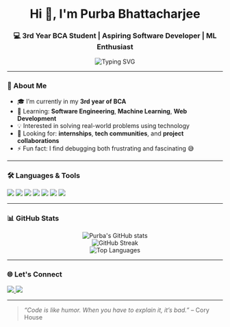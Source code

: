 <h1 align="center">Hi 👋, I'm Purba Bhattacharjee</h1>
<h3 align="center">💻 3rd Year BCA Student | Aspiring Software Developer | ML Enthusiast</h3>

<p align="center">
  <img src="https://readme-typing-svg.herokuapp.com?font=Fira+Code&duration=2000&pause=1000&color=Blue&center=true&vCenter=true&width=435&lines=Always+learning+something+new!;Tech+lover+%7C+Problem+Solver;Python+%7C+Java+%7C+Web+Development;Machine+Learning+Explorer" alt="Typing SVG" />
</p>

---

### 🚀 About Me
- 🎓 I’m currently in my **3rd year of BCA**
- 🌱 Learning: **Software Engineering**, **Machine Learning**, **Web Development**
- 💡 Interested in solving real-world problems using technology
- 🤝 Looking for: **internships**, **tech communities**, and **project collaborations**
- ⚡ Fun fact: I find debugging both frustrating and fascinating 😅

---

### 🛠️ Languages & Tools

<p align="left">
  <img src="https://img.shields.io/badge/C-00599C?style=for-the-badge&logo=c&logoColor=white" />
  <img src="https://img.shields.io/badge/C++-00599C?style=for-the-badge&logo=cplusplus&logoColor=white" />
  <img src="https://img.shields.io/badge/Java-ED8B00?style=for-the-badge&logo=java&logoColor=white" />
  <img src="https://img.shields.io/badge/Python-3776AB?style=for-the-badge&logo=python&logoColor=white" />
  <img src="https://img.shields.io/badge/HTML5-E34F26?style=for-the-badge&logo=html5&logoColor=white" />
  <img src="https://img.shields.io/badge/CSS3-1572B6?style=for-the-badge&logo=css3&logoColor=white" />
  <img src="https://img.shields.io/badge/MySQL-00000F?style=for-the-badge&logo=mysql&logoColor=white" />
</p>

---

### 📊 GitHub Stats

<p align="center">
  <img src="https://github-readme-stats.vercel.app/api?username=PurbaBhattacharjee&show_icons=true&theme=radical" alt="Purba's GitHub stats" />
  <br/>
  <img src="https://github-readme-streak-stats.herokuapp.com/?user=PurbaBhattacharjee&theme=radical" alt="GitHub Streak" />
  <br/>
  <img src="https://github-readme-stats.vercel.app/api/top-langs/?username=PurbaBhattacharjee&layout=compact&theme=radical" alt="Top Languages" />
</p>

---

### 🌐 Let's Connect

<p>
  <a href="https://www.linkedin.com/in/bhattacharjeepurba" target="_blank">
    <img src="https://img.shields.io/badge/LinkedIn-blue?style=for-the-badge&logo=linkedin&logoColor=white" />
  </a>
  <a href="mailto:pbhattacharjee861@gmail.com">
    <img src="https://img.shields.io/badge/Email-D14836?style=for-the-badge&logo=gmail&logoColor=white" />
  </a>
</p>

---

> *“Code is like humor. When you have to explain it, it’s bad.”* – Cory House
